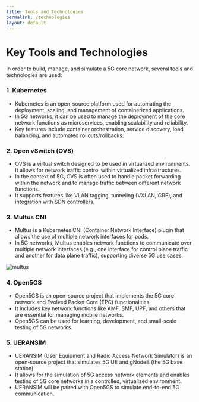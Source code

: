 ```yaml
---
title: Tools and Technologies
permalink: /technologies
layout: default
---
```



# Key Tools and Technologies

In order to build, manage, and simulate a 5G core network, several tools and technologies are used:

### 1. **Kubernetes**
   - Kubernetes is an open-source platform used for automating the deployment, scaling, and management of containerized applications.
   - In 5G networks, it can be used to manage the deployment of the core network functions as microservices, enabling scalability and reliability.
   - Key features include container orchestration, service discovery, load balancing, and automated rollouts/rollbacks.

### 2. **Open vSwitch (OVS)**
   - OVS is a virtual switch designed to be used in virtualized environments. It allows for network traffic control within virtualized infrastructures.
   - In the context of 5G, OVS is often used to handle packet forwarding within the network and to manage traffic between different network functions.
   - It supports features like VLAN tagging, tunneling (VXLAN, GRE), and integration with SDN controllers.

### 3. **Multus CNI**
   - Multus is a Kubernetes CNI (Container Network Interface) plugin that allows the use of multiple network interfaces for pods.
   - In 5G networks, Multus enables network functions to communicate over multiple network interfaces (e.g., one interface for control plane traffic and another for data plane traffic), supporting diverse 5G use cases.

  ![multus](images/multus.jpg)

### 4. **Open5GS**
   - Open5GS is an open-source project that implements the 5G core network and Evolved Packet Core (EPC) functionalities.
   - It includes key network functions like AMF, SMF, UPF, and others that are essential for managing mobile networks.
   - Open5GS can be used for learning, development, and small-scale testing of 5G networks.

### 5. **UERANSIM**
   - UERANSIM (User Equipment and Radio Access Network Simulator) is an open-source project that simulates 5G UE and gNodeB (the 5G base station).
   - It allows for the simulation of 5G access network elements and enables testing of 5G core networks in a controlled, virtualized environment.
   - UERANSIM will be paired with Open5GS to simulate end-to-end 5G communication.